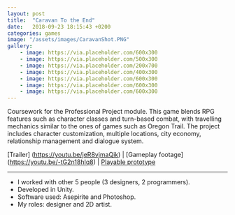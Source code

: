 ```yaml
---
layout: post
title:  "Caravan To the End"
date:   2018-09-23 18:15:43 +0200
categories: games
image: "/assets/images/CaravanShot.PNG"
gallery:
    - image: https://via.placeholder.com/600x300
    - image: https://via.placeholder.com/500x300
    - image: https://via.placeholder.com/200x700
    - image: https://via.placeholder.com/400x300
    - image: https://via.placeholder.com/600x300
    - image: https://via.placeholder.com/600x300
    - image: https://via.placeholder.com/600x300
---
```


Coursework for the Professional Project module. This game blends RPG features such as character classes and turn-based combat, with travelling mechanics similar to the ones of games such as Oregon Trail. The project includes character customization, multiple locations, city economy, relationship management and dialogue system.

[Trailer]  (https://youtu.be/jeR8vjmaQik) | 
[Gameplay footage] (https://youtu.be/-tG2n18hIq8) | 
[Playable prototype](https://drive.google.com/file/d/1eBsdcYefNBdOIFVAYRTxIDZAusQxO6no/preview/)

----

- I worked with other 5 people (3 designers, 2 programmers).
- Developed in Unity.
- Software used: Asepirite and Photoshop.
- My roles: designer and 2D artist.
